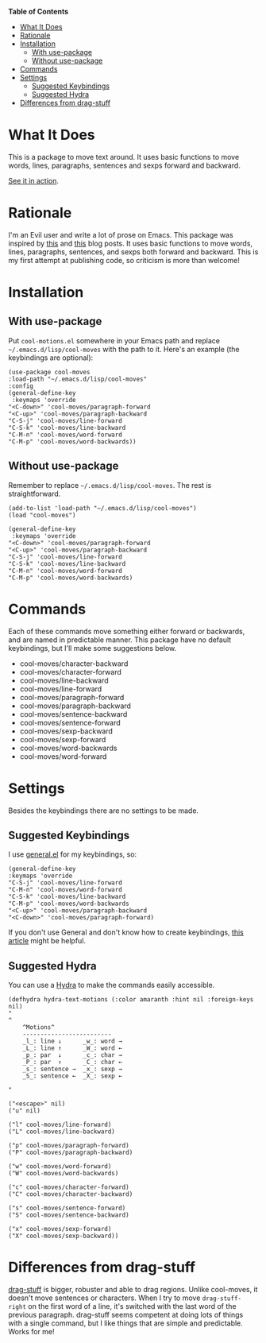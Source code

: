<!-- markdown-toc start - Don't edit this section. Run M-x markdown-toc-refresh-toc -->
**Table of Contents**

- [What It Does](#what-it-does)
- [Rationale](#rationale)
- [Installation](#installation)
    - [With use-package](#with-use-package)
    - [Without use-package](#without-use-package)
- [Commands](#commands)
- [Settings](#settings)
    - [Suggested Keybindings](#suggested-keybindings)
    - [Suggested Hydra](#suggested-hydra)
- [Differences from drag-stuff](#differences-from-drag-stuff)

<!-- markdown-toc end -->

# What It Does
This is a package to move text around. It uses basic functions to move words, lines, paragraphs, sentences and sexps forward and backward.

[See it in action](https://gfycat.com/ClassicUnevenEquestrian).

# Rationale
I'm an Evil user and write a lot of prose on Emacs. This package was inspired by [this](https://emacsredux.com/blog/2013/04/02/move-current-line-up-or-down/) and [this](https://with-emacs.com/posts/i-like-to-move-it-emacs-version/) blog posts. It uses basic functions to move words, lines, paragraphs, sentences, and sexps both forward and backward. This is my first attempt at publishing code, so criticism is more than welcome!
# Installation
## With use-package
Put `cool-motions.el` somewhere in your Emacs path and replace `~/.emacs.d/lisp/cool-moves` with the path to it. Here's an example (the keybindings are optional):

``` emacs-lisp
(use-package cool-moves
:load-path "~/.emacs.d/lisp/cool-moves"
:config
(general-define-key
 :keymaps 'override
"<C-down>" 'cool-moves/paragraph-forward
"<C-up>" 'cool-moves/paragraph-backward
"C-S-j" 'cool-moves/line-forward
"C-S-k" 'cool-moves/line-backward
"C-M-n" 'cool-moves/word-forward
"C-M-p" 'cool-moves/word-backwards))
```
## Without use-package
Remember to replace `~/.emacs.d/lisp/cool-moves`. The rest is straightforward.
``` emacs-lisp
(add-to-list 'load-path "~/.emacs.d/lisp/cool-moves")
(load "cool-moves")

(general-define-key
 :keymaps 'override
"<C-down>" 'cool-moves/paragraph-forward
"<C-up>" 'cool-moves/paragraph-backward
"C-S-j" 'cool-moves/line-forward
"C-S-k" 'cool-moves/line-backward
"C-M-n" 'cool-moves/word-forward
"C-M-p" 'cool-moves/word-backwards)
```
# Commands
Each of these commands move something either forward or backwards, and are named in predictable manner. This package have no default keybindings, but I'll make some suggestions below.

- cool-moves/character-backward
- cool-moves/character-forward
- cool-moves/line-backward
- cool-moves/line-forward
- cool-moves/paragraph-forward
- cool-moves/paragraph-backward
- cool-moves/sentence-backward
- cool-moves/sentence-forward
- cool-moves/sexp-backward
- cool-moves/sexp-forward
- cool-moves/word-backwards
- cool-moves/word-forward
# Settings
Besides the keybindings there are no settings to be made.
## Suggested Keybindings

I use [general.el](https://github.com/noctuid/general.el) for my keybindings, so:

``` emacs-lisp
(general-define-key
:keymaps 'override
"C-S-j" 'cool-moves/line-forward
"C-M-n" 'cool-moves/word-forward
"C-S-k" 'cool-moves/line-backward
"C-M-p" 'cool-moves/word-backwards
"<C-up>" 'cool-moves/paragraph-backward
"<C-down>" 'cool-moves/paragraph-forward)
```

If you don't use General and don't know how to create keybindings, [this article](https://www.masteringemacs.org/article/mastering-key-bindings-emacs) might be helpful.
## Suggested Hydra
You can use a [Hydra](https://github.com/abo-abo/hydra) to make the commands easily accessible.

``` emacs-lisp
(defhydra hydra-text-motions (:color amaranth :hint nil :foreign-keys nil)
"
^
	^Motions^
	-------------------------
	_l_: line ↓      _w_: word →
	_L_: line ↑      _W_: word ←
	_p_: par  ↓      _c_: char →
	_P_: par  ↑      _C_: char ←
	_s_: sentence →  _x_: sexp →
	_S_: sentence ←  _X_: sexp ←

"

("<escape>" nil)
("u" nil)

("l" cool-moves/line-forward)
("L" cool-moves/line-backward)

("p" cool-moves/paragraph-forward)
("P" cool-moves/paragraph-backward)

("w" cool-moves/word-forward)
("W" cool-moves/word-backwards)

("c" cool-moves/character-forward)
("C" cool-moves/character-backward)

("s" cool-moves/sentence-forward)
("S" cool-moves/sentence-backward)

("x" cool-moves/sexp-forward)
("X" cool-moves/sexp-backward))
```
# Differences from drag-stuff
[drag-stuff](https://github.com/rejeep/drag-stuff.el) is bigger, robuster and able to drag regions. Unlike cool-moves, it doesn't move sentences or characters. When I try to move `drag-stuff-right` on the first word of a line, it's switched with the last word of the previous paragraph. drag-stuff seems competent at doing lots of things with a single command, but I like things that are simple and predictable. Works for me!
